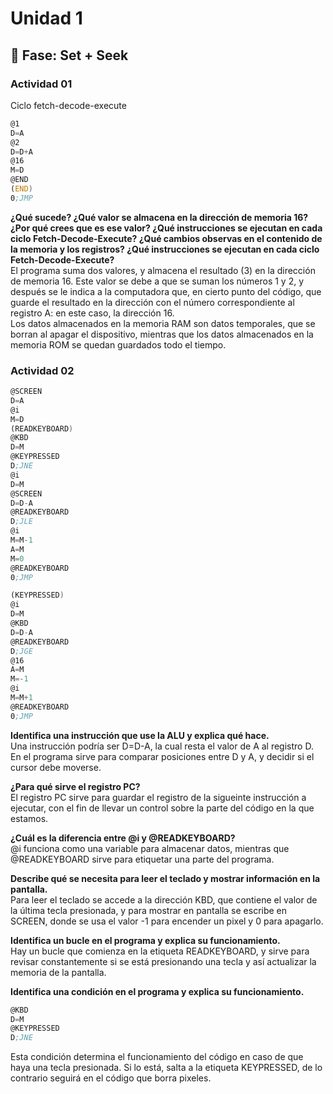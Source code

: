 # Unidad 1

## 🔎 Fase: Set + Seek

### Actividad 01
Ciclo fetch-decode-execute
``` asm
@1
D=A
@2
D=D+A
@16
M=D
@END
(END)
0;JMP
```
**¿Qué sucede? ¿Qué valor se almacena en la dirección de memoria 16? ¿Por qué crees que es ese valor? ¿Qué instrucciones se ejecutan en cada ciclo Fetch-Decode-Execute? ¿Qué cambios observas en el contenido de la memoria y los registros? ¿Qué instrucciones se ejecutan en cada ciclo Fetch-Decode-Execute?**  
El programa suma dos valores, y almacena el resultado (3) en la dirección de memoria 16. Este valor se debe a que se suman los números 1 y 2, y después se le indica a la computadora que, en cierto punto del código, que guarde el resultado en la dirección con el número correspondiente al registro A: en este caso, la dirección 16.  
Los datos almacenados en la memoria RAM son datos temporales, que se borran al apagar el dispositivo, mientras que los datos almacenados en la memoria ROM se quedan guardados todo el tiempo.



### Actividad 02  

``` asm
@SCREEN
D=A
@i
M=D
(READKEYBOARD)
@KBD
D=M
@KEYPRESSED
D;JNE
@i
D=M
@SCREEN
D=D-A
@READKEYBOARD
D;JLE
@i
M=M-1
A=M
M=0
@READKEYBOARD
0;JMP

(KEYPRESSED)
@i
D=M
@KBD
D=D-A
@READKEYBOARD
D;JGE
@16
A=M
M=-1
@i
M=M+1
@READKEYBOARD
0;JMP
```
**Identifica una instrucción que use la ALU y explica qué hace.**  
Una instrucción podría ser D=D-A, la cual resta el valor de A al registro D. En el programa sirve para comparar posiciones entre D y A, y decidir si el cursor debe moverse.

**¿Para qué sirve el registro PC?**  
El registro PC sirve para guardar el registro de la sigueinte instrucción a ejecutar, con el fin de llevar un control sobre la parte del código en la que estamos.

**¿Cuál es la diferencia entre @i y @READKEYBOARD?**  
@i funciona como una variable para almacenar datos, mientras que @READKEYBOARD sirve para etiquetar una parte del programa.

**Describe qué se necesita para leer el teclado y mostrar información en la pantalla.**  
Para leer el teclado se accede a la dirección KBD, que contiene el valor de la última tecla presionada, y para mostrar en pantalla se escribe en SCREEN, donde se usa el valor -1 para encender un pixel y 0 para apagarlo.

**Identifica un bucle en el programa y explica su funcionamiento.**  
Hay un bucle que comienza en la etiqueta READKEYBOARD, y sirve para revisar constantemente si se está presionando una tecla y así actualizar la memoria de la pantalla.

**Identifica una condición en el programa y explica su funcionamiento.**  
``` asm
@KBD
D=M
@KEYPRESSED
D;JNE
```
Esta condición determina el funcionamiento del código en caso de que haya una tecla presionada. Si lo está, salta a la etiqueta KEYPRESSED, de lo contrario seguirá en el código que borra pixeles.
